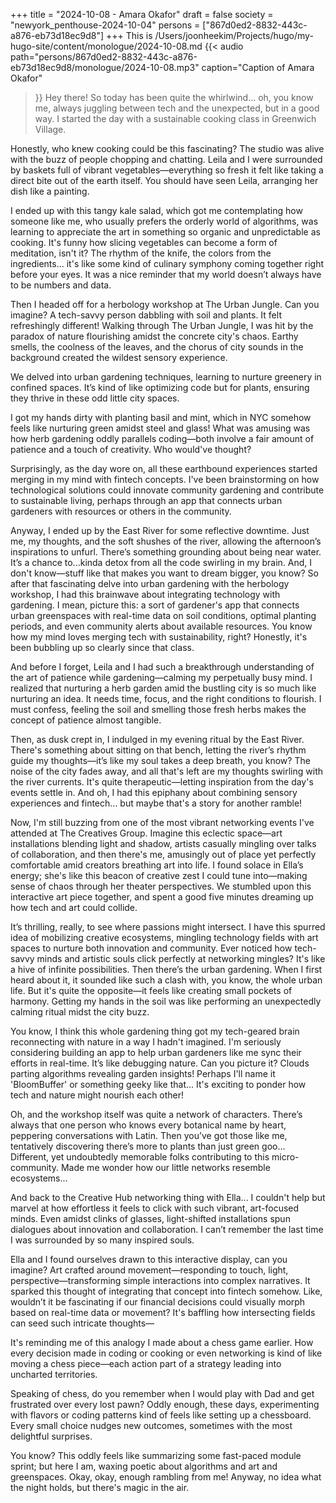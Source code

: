 +++
title = "2024-10-08 - Amara Okafor"
draft = false
society = "newyork_penthouse-2024-10-04"
persons = ["867d0ed2-8832-443c-a876-eb73d18ec9d8"]
+++
This is /Users/joonheekim/Projects/hugo/my-hugo-site/content/monologue/2024-10-08.md
{{< audio
    path="persons/867d0ed2-8832-443c-a876-eb73d18ec9d8/monologue/2024-10-08.mp3" 
    caption="Caption of Amara Okafor"
>}}
Hey there! So today has been quite the whirlwind...
oh, you know me, always juggling between tech and the unexpected, but in a good way. I started the day with a sustainable cooking class in Greenwich Village. 

Honestly, who knew cooking could be this fascinating? The studio was alive with the buzz of people chopping and chatting. Leila and I were surrounded by baskets full of vibrant vegetables—everything so fresh it felt like taking a direct bite out of the earth itself. You should have seen Leila, arranging her dish like a painting. 

I ended up with this tangy kale salad, which got me contemplating how someone like me, who usually prefers the orderly world of algorithms, was learning to appreciate the art in something so organic and unpredictable as cooking. It's funny how slicing vegetables can become a form of meditation, isn't it? The rhythm of the knife, the colors from the ingredients... it's like some kind of culinary symphony coming together right before your eyes. It was a nice reminder that my world doesn’t always have to be numbers and data. 

Then I headed off for a herbology workshop at The Urban Jungle. Can you imagine? A tech-savvy person dabbling with soil and plants. It felt refreshingly different! Walking through The Urban Jungle, I was hit by the paradox of nature flourishing amidst the concrete city's chaos. Earthy smells, the coolness of the leaves, and the chorus of city sounds in the background created the wildest sensory experience. 

We delved into urban gardening techniques, learning to nurture greenery in confined spaces. It’s kind of like optimizing code but for plants, ensuring they thrive in these odd little city spaces. 

I got my hands dirty with planting basil and mint, which in NYC somehow feels like nurturing green amidst steel and glass! What was amusing was how herb gardening oddly parallels coding—both involve a fair amount of patience and a touch of creativity. Who would've thought?

Surprisingly, as the day wore on, all these earthbound experiences started merging in my mind with fintech concepts. I've been brainstorming on how technological solutions could innovate community gardening and contribute to sustainable living, perhaps through an app that connects urban gardeners with resources or others in the community.

Anyway, I ended up by the East River for some reflective downtime. Just me, my thoughts, and the soft shushes of the river, allowing the afternoon’s inspirations to unfurl. There’s something grounding about being near water. It’s a chance to...kinda detox from all the code swirling in my brain. And, I don't know—stuff like that makes you want to dream bigger, you know?
So after that fascinating delve into urban gardening with the herbology workshop, I had this brainwave about integrating technology with gardening. I mean, picture this: a sort of gardener's app that connects urban greenspaces with real-time data on soil conditions, optimal planting periods, and even community alerts about available resources. You know how my mind loves merging tech with sustainability, right? Honestly, it's been bubbling up so clearly since that class.

And before I forget, Leila and I had such a breakthrough understanding of the art of patience while gardening—calming my perpetually busy mind. I realized that nurturing a herb garden amid the bustling city is so much like nurturing an idea. It needs time, focus, and the right conditions to flourish. I must confess, feeling the soil and smelling those fresh herbs makes the concept of patience almost tangible.

Then, as dusk crept in, I indulged in my evening ritual by the East River. There's something about sitting on that bench, letting the river’s rhythm guide my thoughts—it’s like my soul takes a deep breath, you know? The noise of the city fades away, and all that's left are my thoughts swirling with the river currents. It's quite therapeutic—letting inspiration from the day's events settle in. And oh, I had this epiphany about combining sensory experiences and fintech... but maybe that's a story for another ramble!

Now, I'm still buzzing from one of the most vibrant networking events I've attended at The Creatives Group. Imagine this eclectic space—art installations blending light and shadow, artists casually mingling over talks of collaboration, and then there's me, amusingly out of place yet perfectly comfortable amid creators breathing art into life. I found solace in Ella’s energy; she's like this beacon of creative zest I could tune into—making sense of chaos through her theater perspectives. We stumbled upon this interactive art piece together, and spent a good five minutes dreaming up how tech and art could collide.

It’s thrilling, really, to see where passions might intersect. I have this spurred idea of mobilizing creative ecosystems, mingling technology fields with art spaces to nurture both innovation and community. Ever noticed how tech-savvy minds and artistic souls click perfectly at networking mingles? It's like a hive of infinite possibilities.
Then there’s the urban gardening. When I first heard about it, it sounded like such a clash with, you know, the whole urban life. But it's quite the opposite—it feels like creating small pockets of harmony. Getting my hands in the soil was like performing an unexpectedly calming ritual midst the city buzz.

You know, I think this whole gardening thing got my tech-geared brain reconnecting with nature in a way I hadn't imagined. I'm seriously considering building an app to help urban gardeners like me sync their efforts in real-time. It’s like debugging nature. Can you picture it? Clouds parting algorithms revealing garden insights! Perhaps I'll name it 'BloomBuffer' or something geeky like that... It's exciting to ponder how tech and nature might nourish each other! 

Oh, and the workshop itself was quite a network of characters. There’s always that one person who knows every botanical name by heart, peppering conversations with Latin. Then you’ve got those like me, tentatively discovering there’s more to plants than just green goo... Different, yet undoubtedly memorable folks contributing to this micro-community. Made me wonder how our little networks resemble ecosystems...

And back to the Creative Hub networking thing with Ella... I couldn't help but marvel at how effortless it feels to click with such vibrant, art-focused minds. Even amidst clinks of glasses, light-shifted installations spun dialogues about innovation and collaboration. I can’t remember the last time I was surrounded by so many inspired souls.

Ella and I found ourselves drawn to this interactive display, can you imagine? Art crafted around movement—responding to touch, light, perspective—transforming simple interactions into complex narratives. It sparked this thought of integrating that concept into fintech somehow. Like, wouldn’t it be fascinating if our financial decisions could visually morph based on real-time data or movement? It's baffling how intersecting fields can seed such intricate thoughts—

It's reminding me of this analogy I made about a chess game earlier. How every decision made in coding or cooking or even networking is kind of like moving a chess piece—each action part of a strategy leading into uncharted territories. 

Speaking of chess, do you remember when I would play with Dad and get frustrated over every lost pawn? Oddly enough, these days, experimenting with flavors or coding patterns kind of feels like setting up a chessboard. Every small choice nudges new outcomes, sometimes with the most delightful surprises.

You know? This oddly feels like summarizing some fast-paced module sprint; but here I am, waxing poetic about algorithms and art and greenspaces. Okay, okay, enough rambling from me!
Anyway, no idea what the night holds, but there's magic in the air.
